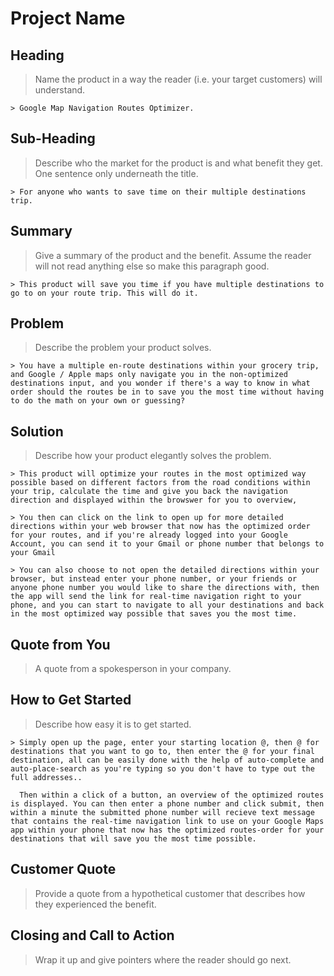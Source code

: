 # Project Name #

<!--
> This material was originally posted [here](http://www.quora.com/What-is-Amazons-approach-to-product-development-and-product-management). It is reproduced here for posterities sake.

There is an approach called "working backwards" that is widely used at Amazon. They work backwards from the customer, rather than starting with an idea for a product and trying to bolt customers onto it. While working backwards can be applied to any specific product decision, using this approach is especially important when developing new products or features.

For new initiatives a product manager typically starts by writing an internal press release announcing the finished product. The target audience for the press release is the new/updated product's customers, which can be retail customers or internal users of a tool or technology. Internal press releases are centered around the customer problem, how current solutions (internal or external) fail, and how the new product will blow away existing solutions.

If the benefits listed don't sound very interesting or exciting to customers, then perhaps they're not (and shouldn't be built). Instead, the product manager should keep iterating on the press release until they've come up with benefits that actually sound like benefits. Iterating on a press release is a lot less expensive than iterating on the product itself (and quicker!).

If the press release is more than a page and a half, it is probably too long. Keep it simple. 3-4 sentences for most paragraphs. Cut out the fat. Don't make it into a spec. You can accompany the press release with a FAQ that answers all of the other business or execution questions so the press release can stay focused on what the customer gets. My rule of thumb is that if the press release is hard to write, then the product is probably going to suck. Keep working at it until the outline for each paragraph flows.

Oh, and I also like to write press-releases in what I call "Oprah-speak" for mainstream consumer products. Imagine you're sitting on Oprah's couch and have just explained the product to her, and then you listen as she explains it to her audience. That's "Oprah-speak", not "Geek-speak".

Once the project moves into development, the press release can be used as a touchstone; a guiding light. The product team can ask themselves, "Are we building what is in the press release?" If they find they're spending time building things that aren't in the press release (overbuilding), they need to ask themselves why. This keeps product development focused on achieving the customer benefits and not building extraneous stuff that takes longer to build, takes resources to maintain, and doesn't provide real customer benefit (at least not enough to warrant inclusion in the press release).
 -->

## Heading ##
  > Name the product in a way the reader (i.e. your target customers) will understand.

    > Google Map Navigation Routes Optimizer.

## Sub-Heading ##
  > Describe who the market for the product is and what benefit they get. One sentence only underneath the title.

    > For anyone who wants to save time on their multiple destinations trip.

## Summary ##
  > Give a summary of the product and the benefit. Assume the reader will not read anything else so make this paragraph good.

    > This product will save you time if you have multiple destinations to go to on your route trip. This will do it.

## Problem ##
  > Describe the problem your product solves.

    > You have a multiple en-route destinations within your grocery trip, and Google / Apple maps only navigate you in the non-optimized destinations input, and you wonder if there's a way to know in what order should the routes be in to save you the most time without having to do the math on your own or guessing?

## Solution ##
  > Describe how your product elegantly solves the problem.

    > This product will optimize your routes in the most optimized way possible based on different factors from the road conditions within your trip, calculate the time and give you back the navigation direction and displayed within the browswer for you to overview,

    > You then can click on the link to open up for more detailed directions within your web browser that now has the optimized order for your routes, and if you're already logged into your Google Account, you can send it to your Gmail or phone number that belongs to your Gmail

    > You can also choose to not open the detailed directions within your browser, but instead enter your phone number, or your friends or anyone phone number you would like to share the directions with, then the app will send the link for real-time navigation right to your phone, and you can start to navigate to all your destinations and back in the most optimized way possible that saves you the most time.

## Quote from You ##
  > A quote from a spokesperson in your company.

## How to Get Started ##
  > Describe how easy it is to get started.

    > Simply open up the page, enter your starting location @, then @ for destinations that you want to go to, then enter the @ for your final destination, all can be easily done with the help of auto-complete and auto-place-search as you're typing so you don't have to type out the full addresses..

      Then within a click of a button, an overview of the optimized routes is displayed. You can then enter a phone number and click submit, then within a minute the submitted phone number will recieve text message that contains the real-time navigation link to use on your Google Maps app within your phone that now has the optimized routes-order for your destinations that will save you the most time possible.

## Customer Quote ##
  > Provide a quote from a hypothetical customer that describes how they experienced the benefit.

## Closing and Call to Action ##
  > Wrap it up and give pointers where the reader should go next.
